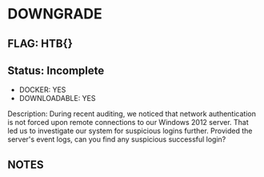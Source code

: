 # DOWNGRADE

## FLAG: HTB{}

## Status: Incomplete

+ DOCKER: YES
+ DOWNLOADABLE: YES

Description: During recent auditing, we noticed that network authentication is not forced upon remote connections to our Windows 2012 server. That led us to investigate our system for suspicious logins further. Provided the server's event logs, can you find any suspicious successful login?

## NOTES
